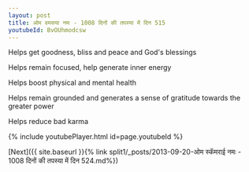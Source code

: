 ```yaml
---
layout: post
title: ओम वमसया नमः - 1008 दिनों की तपस्या में दिन 515
youtubeId: BvOUhmodcsw
---
```

 
 
Helps get goodness, bliss and peace and God's blessings
 
Helps remain focused, help generate inner energy 
 
Helps boost physical and mental health 
 
Helps remain grounded and generates a sense of gratitude towards the greater power 
 
Helps reduce bad karma
 
 
 
 


{% include youtubePlayer.html id=page.youtubeId %}
 
[Next]({{ site.baseurl }}{% link  split1/_posts/2013-09-20-ओम स्कॅमराई नमः - 1008 दिनों की तपस्या में दिन 524.md%})
 
